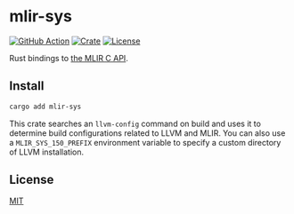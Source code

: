 # mlir-sys

[![GitHub Action](https://img.shields.io/github/workflow/status/femtomc/mlir-sys/test?style=flat-square)](https://github.com/femtomc/mlir-sys/actions)
[![Crate](https://img.shields.io/crates/v/mlir-sys.svg?style=flat-square)](https://crates.io/crates/mlir-sys)
[![License](https://img.shields.io/github/license/femtomc/mlir-sys.svg?style=flat-square)](LICENSE)

Rust bindings to [the MLIR C API](https://mlir.llvm.org/docs/CAPI/).

## Install

```sh
cargo add mlir-sys
```

This crate searches an `llvm-config` command on build and uses it to determine build configurations related to LLVM and MLIR. You can also use a `MLIR_SYS_150_PREFIX` environment variable to specify a custom directory of LLVM installation.

## License

[MIT](LICENSE)
